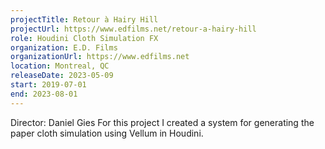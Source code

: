 ```yaml
---
projectTitle: Retour à Hairy Hill
projectUrl: https://www.edfilms.net/retour-a-hairy-hill
role: Houdini Cloth Simulation FX
organization: E.D. Films
organizationUrl: https://www.edfilms.net
location: Montreal, QC
releaseDate: 2023-05-09
start: 2019-07-01
end: 2023-08-01
---
```


Director: Daniel Gies
For this project I created a system for generating the paper cloth simulation using Vellum in Houdini.
